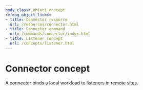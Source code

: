 ```yaml
---
body_class: object concept
refdog_object_links:
- title: Connector resource
  url: /resources/connector.html
- title: Connector command
  url: /commands/connector/index.html
- title: Listener concept
  url: /concepts/listener.html
---
```


# Connector concept

<section>

A _connector_ binds a local workload to listeners in remote
sites.

</section>
